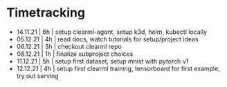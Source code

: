 # Timetracking

- 14.11.21 | 6h | setup clearml-agent, setup k3d, helm, kubectl locally
- 05.12.21 | 4h | read docs, watch tutorials for setup/project ideas
- 06.12.21 | 3h | checkout clearml repo
- 08.12.21 | 1h | finalize subproject choices
- 11.12.21 | 5h | setup first dataset, setup mnist with pytorch v1
- 12.12.21 | 4h | setup first clearml training, tensorboard for first example, try out serving

